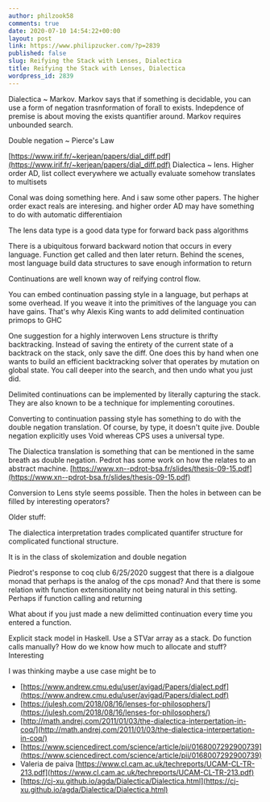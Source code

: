```yaml
---
author: philzook58
comments: true
date: 2020-07-10 14:54:22+00:00
layout: post
link: https://www.philipzucker.com/?p=2839
published: false
slug: Reifying the Stack with Lenses, Dialectica
title: Reifying the Stack with Lenses, Dialectica
wordpress_id: 2839
---
```





Dialectica ~ Markov. Markov says that if something is decidable, you can use a form of negation trasnformation of forall to exists. Indepdence of premise is about moving the exists quantifier around. Markov requires unbounded search.







Double negation ~ Pierce's Law







[https://www.irif.fr/~kerjean/papers/dial_diff.pdf](https://www.irif.fr/~kerjean/papers/dial_diff.pdf) Dialectica ~ lens. Higher order AD, list collect everywhere we actually evaluate somehow translates to multisets







Conal was doing something here. And i saw some other papers. The higher order exact reals are interesing. and higher order AD may have something to do with automatic differentiaion



















The lens data type is a good data type for forward back pass algorithms







There is a ubiquitous forward backward notion that occurs in every language. Function get called and then later return. Behind the scenes, most language build data structures to save enough information to return







Continuations are well known way of reifying control flow.







You can embed continuation passing style in a language, but perhaps at some overhead. If you weave it into the primitives of the language you can have gains. That's why Alexis King wants to add delimited continuation primops to GHC







One suggestion for a highly interwoven Lens structure is thrifty backtracking. Instead of saving the entirety of the current state of a backtrack on the stack, only save the diff. One does this by hand when one wants to build an efficient backtracking solver that operates by mutation on global state. You call deeper into the search, and then undo what you just did.







Delimited continuations can be implemented by literally capturing the stack. They are also known to be a technique for implementing coroutines. 







Converting to continuation passing style has something to do with the double negation translation. Of course, by type, it doesn't quite jive. Double negation explicitly uses Void whereas CPS uses a universal type. 







The Dialectica translation is something that can be mentioned in the same breath as double negation. Pedrot has some work on how the relates to an abstract machine. [https://www.xn--pdrot-bsa.fr/slides/thesis-09-15.pdf](https://www.xn--pdrot-bsa.fr/slides/thesis-09-15.pdf)







Conversion to Lens style seems possible. Then the holes in between can be filled by interesting operators?







Older stuff:







The dialectica interpretation trades complicated quantifer structure for complicated functional structure.







It is in the class of skolemization and double negation







Piedrot's response to coq club 6/25/2020 suggest that there is a dialgoue monad that perhaps is the analog of the cps monad? And that there is some relation with function extensitionality not being natural in this setting. Perhaps if function calling and returning







What about if you just made a new delimitted continuation every time you entered a function. 







Explicit stack model in Haskell. Use a STVar array as a stack. Do function calls manually? How do we know how much to allocate and stuff? Interesting







I was thinking maybe a use case might be to 







  * [https://www.andrew.cmu.edu/user/avigad/Papers/dialect.pdf](https://www.andrew.cmu.edu/user/avigad/Papers/dialect.pdf)
  * [https://julesh.com/2018/08/16/lenses-for-philosophers/](https://julesh.com/2018/08/16/lenses-for-philosophers/)
  * [http://math.andrej.com/2011/01/03/the-dialectica-interpertation-in-coq/](http://math.andrej.com/2011/01/03/the-dialectica-interpertation-in-coq/)
  * [https://www.sciencedirect.com/science/article/pii/0168007292900739](https://www.sciencedirect.com/science/article/pii/0168007292900739)
  * Valeria de paiva [https://www.cl.cam.ac.uk/techreports/UCAM-CL-TR-213.pdf](https://www.cl.cam.ac.uk/techreports/UCAM-CL-TR-213.pdf)
  * [https://cj-xu.github.io/agda/Dialectica/Dialectica.html](https://cj-xu.github.io/agda/Dialectica/Dialectica.html)


